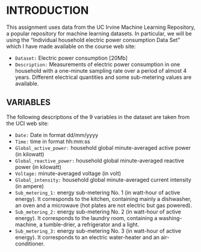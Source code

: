 # INTRODUCTION
This assignment uses data from the UC Irvine Machine Learning Repository, a popular repository for machine learning datasets. In particular, we will be using the “Individual household electric power consumption Data Set” which I have made available on the course web site:

* `Dataset:` Electric power consumption [20Mb]
* `Description:` Measurements of electric power consumption in one household with a one-minute sampling rate over a period of almost 4 years. Different electrical quantities and some sub-metering values are available.


## VARIABLES
The following descriptions of the 9 variables in the dataset are taken from the UCI web site:

* `Date:` Date in format dd/mm/yyyy
* `Time:` time in format hh:mm:ss
* `Global_active_power:` household global minute-averaged active power (in kilowatt)
* `Global_reactive_power:` household global minute-averaged reactive power (in kilowatt)
* `Voltage:` minute-averaged voltage (in volt)
* `Global_intensity:` household global minute-averaged current intensity (in ampere)
* `Sub_metering_1:` energy sub-metering No. 1 (in watt-hour of active energy). It corresponds to the kitchen, containing mainly a dishwasher, an oven and a microwave (hot plates are not electric but gas powered).
* `Sub_metering_2:` energy sub-metering No. 2 (in watt-hour of active energy). It corresponds to the laundry room, containing a washing-machine, a tumble-drier, a refrigerator and a light.
* `Sub_metering_3:` energy sub-metering No. 3 (in watt-hour of active energy). It corresponds to an electric water-heater and an air-conditioner.
